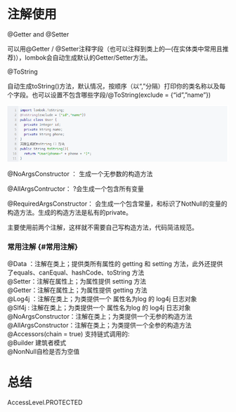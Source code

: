 # 注解使用

@Getter and @Setter

可以用@Getter / @Setter注释字段（也可以注释到类上的—\(在实体类中常用且推荐\)），lombok会自动生成默认的Getter/Setter方法。

@ToString

自动生成toString\(\)方法，默认情况，按顺序（以“,”分隔）打印你的类名称以及每个字段。也可以设置不包含哪些字段/@ToString\(exclude = {“id”,”name”}\)

![](/assets/lombok.png)

@NoArgsConstructor ： 生成一个无参数的构造方法

@AllArgsContructor： ?会生成一个包含所有变量

@RequiredArgsConstructor： 会生成一个包含常量，和标识了NotNull的变量的构造方法。生成的构造方法是私有的private。

主要使用前两个注解，这样就不需要自己写构造方法，代码简洁规范。

### 常用注解 {#常用注解}

@Data ：注解在类上；提供类所有属性的 getting 和 setting 方法，此外还提供了equals、canEqual、hashCode、toString 方法  
@Setter：注解在属性上；为属性提供 setting 方法  
@Getter：注解在属性上；为属性提供 getting 方法  
@Log4j ：注解在类上；为类提供一个 属性名为log 的 log4j 日志对象  
@Slf4j : 注解在类上；为类提供一个 属性名为log 的 log4j 日志对象  
@NoArgsConstructor：注解在类上；为类提供一个无参的构造方法  
@AllArgsConstructor：注解在类上；为类提供一个全参的构造方法  
@Accessors\(chain = true\) 支持链式调用的:  
@Builder 建筑者模式  
@NonNull自检是否为空值

# 总结

AccessLevel.PROTECTED



